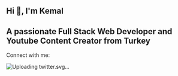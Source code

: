   ## Hi 👋, I'm Kemal
## A passionate Full Stack Web Developer and Youtube Content Creator from Turkey
Connect with me:

![Uploading twitter.svg…]()

<!--
## A passionate Full Stack Web Developer and Youtube Content Creator from Turkey
**Kemal-TASOCAK/Kemal-TASOCAK** is a ✨ _special_ ✨ repository because its `README.md` (this file) appears on your GitHub profile.

Here are some ideas to get you started: A passionate Full Stack Web Developer from Turkey

- 🔭 I’m currently working on ...
- 🌱 I’m currently learning ...
- 👯 I’m looking to collaborate on ...
- 🤔 I’m looking for help with ...
- 💬 Ask me about ...
- 📫 How to reach me: ...
- 😄 Pronouns: ...
- ⚡ Fun fact: ...
-->
